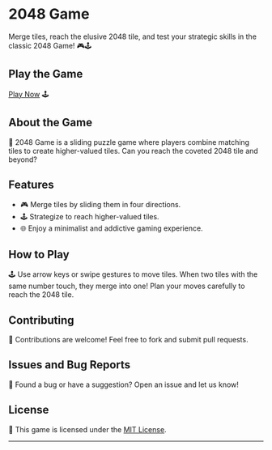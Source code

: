 # 2048 Game

Merge tiles, reach the elusive 2048 tile, and test your strategic skills in the classic 2048 Game! 🎮🕹️

## Play the Game

[Play Now](https://your-username.github.io/2048-game/) 🕹️

## About the Game

📜 2048 Game is a sliding puzzle game where players combine matching tiles to create higher-valued tiles. Can you reach the coveted 2048 tile and beyond?

## Features

- 🎮 Merge tiles by sliding them in four directions.
- 🕹️ Strategize to reach higher-valued tiles.
- 🌐 Enjoy a minimalist and addictive gaming experience.

## How to Play

🕹️ Use arrow keys or swipe gestures to move tiles. When two tiles with the same number touch, they merge into one! Plan your moves carefully to reach the 2048 tile.

## Contributing

🤝 Contributions are welcome! Feel free to fork and submit pull requests.

## Issues and Bug Reports

🐛 Found a bug or have a suggestion? Open an issue and let us know!

## License

📄 This game is licensed under the [MIT License](LICENSE).

---
